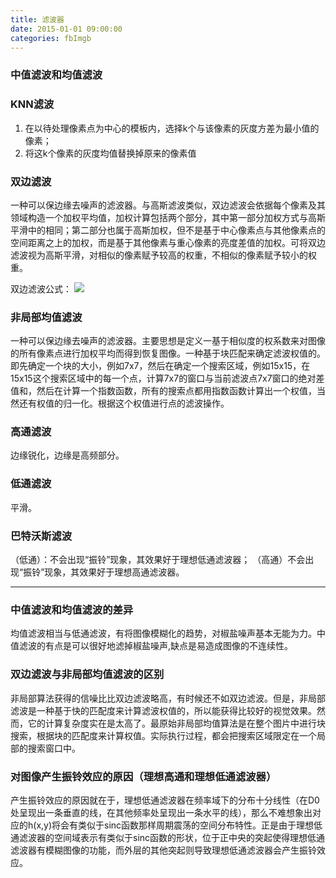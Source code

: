 ```yaml
---
title: 滤波器
date: 2015-01-01 09:00:00
categories: fbImgb
---
```


<script type="text/javascript" src="http://cdn.mathjax.org/mathjax/latest/MathJax.js?config=default"></script>

<!--<img src="http://latex.codecogs.com/gif.latex? a^{i}"/>
<center><img src="{{ site.baseurl }}/images/pdBase/svm_smo1.png"></center>-->

### 中值滤波和均值滤波

### KNN滤波

1. 在以待处理像素点为中心的模板内，选择k个与该像素的灰度方差为最小值的像素；
2. 将这k个像素的灰度均值替换掉原来的像素值

### 双边滤波

   一种可以保边缘去噪声的滤波器。与高斯滤波类似，双边滤波会依据每个像素及其领域构造一个加权平均值，加权计算包括两个部分，其中第一部分加权方式与高斯平滑中的相同；第二部分也属于高斯加权，但不是基于中心像素点与其他像素点的空间距离之上的加权，而是基于其他像素与重心像素的亮度差值的加权。可将双边滤波视为高斯平滑，对相似的像素赋予较高的权重，不相似的像素赋予较小的权重。

   双边滤波公式： <img src="{{ site.baseurl }}/images/pdBase/imgb_filter1.png">

### 非局部均值滤波
 
   一种可以保边缘去噪声的滤波器。主要思想是定义一基于相似度的权系数来对图像的所有像素点进行加权平均而得到恢复图像。一种基于块匹配来确定滤波权值的。即先确定一个块的大小，例如7x7，然后在确定一个搜索区域，例如15x15，在15x15这个搜索区域中的每一个点，计算7x7的窗口与当前滤波点7x7窗口的绝对差值和，然后在计算一个指数函数，所有的搜索点都用指数函数计算出一个权值，当然还有权值的归一化。根据这个权值进行点的滤波操作。

### 高通滤波

   边缘锐化，边缘是高频部分。

### 低通滤波

   平滑。

### 巴特沃斯滤波
  
   （低通）：不会出现“振铃”现象，其效果好于理想低通滤波器；   （高通）不会出现“振铃”现象，其效果好于理想高通滤波器。

---

### 中值滤波和均值滤波的差异

   均值滤波相当与低通滤波，有将图像模糊化的趋势，对椒盐噪声基本无能为力。中值滤波的有点是可以很好地滤掉椒盐噪声,缺点是易造成图像的不连续性。

### 双边滤波与非局部均值滤波的区别
   
   非局部算法获得的信噪比比双边滤波略高，有时候还不如双边滤波。但是，非局部滤波是一种基于快的匹配度来计算滤波权值的，所以能获得比较好的视觉效果。然而，它的计算复杂度实在是太高了。最原始非局部均值算法是在整个图片中进行块搜索，根据块的匹配度来计算权值。实际执行过程，都会把搜索区域限定在一个局部的搜索窗口中。

### 对图像产生振铃效应的原因（理想高通和理想低通滤波器）

   产生振铃效应的原因就在于，理想低通滤波器在频率域下的分布十分线性（在D0处呈现出一条垂直的线，在其他频率处呈现出一条水平的线），那么不难想象出对应的h(x,y)将会有类似于sinc函数那样周期震荡的空间分布特性。正是由于理想低通滤波器的空间域表示有类似于sinc函数的形状，位于正中央的突起使得理想低通滤波器有模糊图像的功能，而外层的其他突起则导致理想低通滤波器会产生振铃效应。

